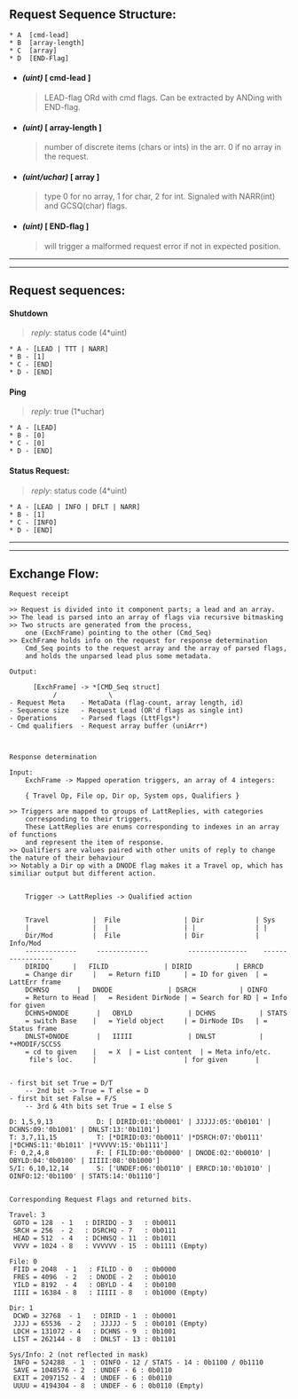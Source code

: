Request Sequence Structure:
----------------------------------
    * A  [cmd-lead]      
    * B  [array-length]
    * C  [array]
    * D  [END-Flag]

-  #### _(uint)_       [ cmd-lead ]
   > LEAD-flag ORd with cmd flags. Can be extracted by ANDing with END-flag.
- #### _(uint)_       [ array-length ]
   > number of discrete items (chars or ints) in the arr. 0 if no array in the request.
- #### _(uint/uchar)_ [ array ]
   > type 0 for no array, 1 for char, 2 for int. Signaled with NARR(int) and GCSQ(char) flags.
- #### _(uint)_       [ END-flag ]
   > will trigger a malformed request error if not in expected position.

--------------------------------- 


--------------------------------- 

Request sequences:
----------------------------------

#### Shutdown
>   _reply_: status code (4*uint)

    * A - [LEAD | TTT | NARR]
    * B - [1]
    * C - [END]
    * D - [END]


#### Ping 
>  _reply_: true (1*uchar)

    * A - [LEAD]
    * B - [0]
    * C - [0]
    * D - [END]


#### Status Request:
>   _reply_: status code (4*uint)


    * A - [LEAD | INFO | DFLT | NARR]
    * B - [1]
    * C - [INFO]
    * D - [END]


--------------------------------- 


--------------------------------- 

Exchange Flow:
--------------------------------- 

    Request receipt 
    
    >> Request is divided into it component parts; a lead and an array.
    >> The lead is parsed into an array of flags via recursive bitmasking
    >> Two structs are generated from the process, 
        one (ExchFrame) pointing to the other (Cmd_Seq)
    >> ExchFrame holds info on the request for response determination
        Cmd_Seq points to the request array and the array of parsed flags,
        and holds the unparsed lead plus some metadata.

    Output:

          [ExchFrame] -> *[CMD_Seq struct]
               /             \
    - Request Meta    - MetaData (flag-count, array length, id)
    - Sequence size   - Request Lead (OR'd flags as single int)
    - Operations      - Parsed flags (LttFlgs*)
    - Cmd qualifiers  - Request array buffer (uniArr*)
    


    Response determination

    Input:
        ExchFrame -> Mapped operation triggers, an array of 4 integers: 

        { Travel Op, File op, Dir op, System ops, Qualifiers } 

    >> Triggers are mapped to groups of LattReplies, with categories
        corresponding to their triggers. 
        These LattReplies are enums corresponding to indexes in an array of functions
        and represent the item of response.
    >> Qualifiers are values paired with other units of reply to change the nature of their behaviour
    >> Notably a Dir op with a DNODE flag makes it a Travel op, which has similiar output but different action.
        

        Trigger -> LattReplies -> Qualified action

                
        Travel           |  File                | Dir             | Sys
        |                |  |                   | |               | |
        Dir/Mod          |  File                | Dir             | Info/Mod 
        -------------     -------------          ---------------    -----------------
        DIRIDQ      |   FILID              | DIRID           | ERRCD                          
        = Change dir     |   = Return fiID      | = ID for given  | = LattErr frame
        DCHNSQ       |   DNODE              | DSRCH           | OINFO    
        = Return to Head |   = Resident DirNode | = Search for RD | = Info for given              
        DCHNS+DNODE       |   OBYLD              | DCHNS           | STATS         
        = switch Base    |   = Yield object     | = DirNode IDs   | = Status frame
        DNLST+DNODE       |   IIIII              | DNLST           | *+MODIF/SCCSS
        = cd to given    |   = X  | = List content  | = Meta info/etc.   
         file's loc.     |                      | for given       |              
    
 
    - first bit set True = D/T
        -- 2nd bit -> True = T else = D
    - first bit set False = F/S
        -- 3rd & 4th bits set True = I else S

    D: 1,5,9,13           D: [ DIRID:01:'0b0001' | JJJJJ:05:'0b0101' | DCHNS:09:'0b1001' | DNLST:13:'0b1101']
    T: 3,7,11,15          T: [*DIRID:03:'0b0011' |*DSRCH:07:'0b0111' |*DCHNS:11:'0b1011' |*VVVVV:15:'0b1111']
    F: 0,2,4,8            F: [ FILID:00:'0b0000' | DNODE:02:'0b0010' | OBYLD:04:'0b0100' | IIIII:08:'0b1000']
    S/I: 6,10,12,14       S: ['UNDEF:06:'0b0110' | ERRCD:10:'0b1010' | OINFO:12:'0b1100' | STATS:14:'0b1110']


    Corresponding Request Flags and returned bits.  

    Travel: 3 
     GOTO = 128  - 1   : DIRIDQ - 3   : 0b0011
     SRCH = 256  - 2   : DSRCHQ - 7   : 0b0111
     HEAD = 512  - 4   : DCHNSQ - 11  : 0b1011
     VVVV = 1024 - 8   : VVVVVV - 15  : 0b1111 (Empty)
    
    File: 0 
     FIID = 2048  - 1   : FILID - 0   : 0b0000
     FRES = 4096  - 2   : DNODE - 2   : 0b0010
     YILD = 8192  - 4   : OBYLD - 4   : 0b0100
     IIII = 16384 - 8   : IIIII - 8   : 0b1000 (Empty) 
  
    Dir: 1
     DCWD = 32768  - 1   : DIRID - 1  : 0b0001
     JJJJ = 65536  - 2   : JJJJJ - 5  : 0b0101 (Empty)
     LDCH = 131072 - 4   : DCHNS - 9  : 0b1001
     LIST = 262144 - 8   : DNLST - 13 : 0b1101

    Sys/Info: 2 (not reflected in mask)
     INFO = 524288  - 1  : OINFO - 12 / STATS - 14 : 0b1100 / 0b1110
     SAVE = 1048576 - 2  : UNDEF - 6 : 0b0110
     EXIT = 2097152 - 4  : UNDEF - 6 : 0b0110
     UUUU = 4194304 - 8  : UNDEF - 6 : 0b0110 (Empty)
